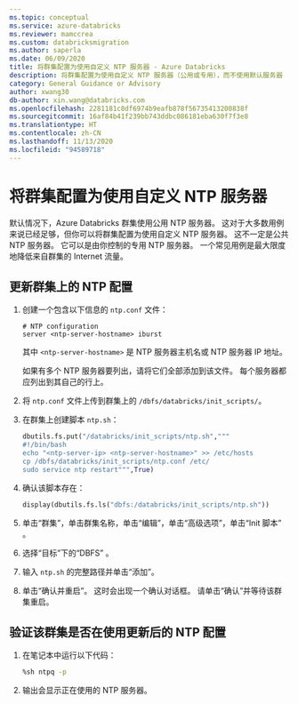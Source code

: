 ```yaml
---
ms.topic: conceptual
ms.service: azure-databricks
ms.reviewer: mamccrea
ms.custom: databricksmigration
ms.author: saperla
ms.date: 06/09/2020
title: 将群集配置为使用自定义 NTP 服务器 - Azure Databricks
description: 将群集配置为使用自定义 NTP 服务器（公用或专用），而不使用默认服务器
category: General Guidance or Advisory
author: xwang30
db-author: xin.wang@databricks.com
ms.openlocfilehash: 2281181c8df6974b9eafb878f56735413200838f
ms.sourcegitcommit: 16af84b41f239bb743ddbc086181eba630f7f3e8
ms.translationtype: HT
ms.contentlocale: zh-CN
ms.lasthandoff: 11/13/2020
ms.locfileid: "94589718"
---
```

# <a name="configure-a-cluster-to-use-a-custom-ntp-server"></a>将群集配置为使用自定义 NTP 服务器

默认情况下，Azure Databricks 群集使用公用 NTP 服务器。 这对于大多数用例来说已经足够，但你可以将群集配置为使用自定义 NTP 服务器。 这不一定是公共 NTP 服务器。 它可以是由你控制的专用 NTP 服务器。 一个常见用例是最大限度地降低来自群集的 Internet 流量。

## <a name="update-the-ntp-configuration-on-a-cluster"></a>更新群集上的 NTP 配置

1. 创建一个包含以下信息的 `ntp.conf` 文件：

   ```
   # NTP configuration
   server <ntp-server-hostname> iburst
   ```

   其中 `<ntp-server-hostname>` 是 NTP 服务器主机名或 NTP 服务器 IP 地址。

   如果有多个 NTP 服务器要列出，请将它们全部添加到该文件。 每个服务器都应列出到其自己的行上。

2. 将 `ntp.conf` 文件上传到群集上的 `/dbfs/databricks/init_scripts/`。
3. 在群集上创建脚本 `ntp.sh`：

   ```python
   dbutils.fs.put("/databricks/init_scripts/ntp.sh","""
   #!/bin/bash
   echo "<ntp-server-ip> <ntp-server-hostname>" >> /etc/hosts
   cp /dbfs/databricks/init_scripts/ntp.conf /etc/
   sudo service ntp restart""",True)
   ```

4. 确认该脚本存在：

   ```python
   display(dbutils.fs.ls("dbfs:/databricks/init_scripts/ntp.sh"))
   ```

5. 单击“群集”，单击群集名称，单击“编辑”，单击“高级选项”，单击“Init 脚本”   。
6. 选择“目标”下的“DBFS” 。
7. 输入 `ntp.sh` 的完整路径并单击“添加”。
8. 单击“确认并重启”。 这时会出现一个确认对话框。 请单击“确认”并等待该群集重启。

## <a name="verify-the-cluster-is-using-the-updated-ntp-configuration"></a>验证该群集是否在使用更新后的 NTP 配置

1. 在笔记本中运行以下代码：

   ```bash
   %sh ntpq -p
   ```

2. 输出会显示正在使用的 NTP 服务器。